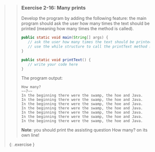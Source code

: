 >>### Exercise 2-16: Many prints
>>
>>Develop the program by adding the following feature: the main program should ask the user how many times the text should be printed (meaning how many times the method is called).
>>
>>```java
>>public static void main(String[] args) {
>>    // ask the user how many times the text should be printed
>>    // use the while structure to call the printText method several times
>>}
>>
>>public static void printText() {
>>    // write your code here
>>}
>>```
>>
>>The program output:
>>
>>```output
>>How many?
>>~~7~~
>>In the beginning there were the swamp, the hoe and Java.
>>In the beginning there were the swamp, the hoe and Java.
>>In the beginning there were the swamp, the hoe and Java.
>>In the beginning there were the swamp, the hoe and Java.
>>In the beginning there were the swamp, the hoe and Java.
>>In the beginning there were the swamp, the hoe and Java.
>>In the beginning there were the swamp, the hoe and Java.
>>```
>>
>>**Note**: you should print the assisting question How many? on its own line!
>>
>{: .exercise }
